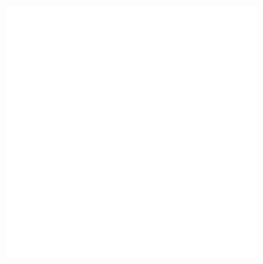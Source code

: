 <!DOCTYPE html>
<html lang="en">

<head>  
  <meta charset="UTF-8">
  <meta name="viewport" content="width=device-width, initial-scale=1.0">
</head>

<body>
  <!-- Featured Image -->
  <div align="center">
    <img src="https://github.com/hetdabhi/hetdabhi/blob/main/Let's%20Code.gif" width="500" height="500">
  </div>

</body>

</html>
